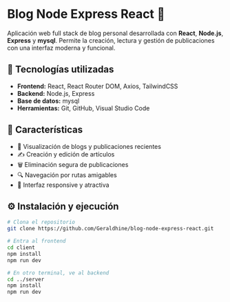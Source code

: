 # Blog Node Express React 📝

Aplicación web full stack de blog personal desarrollada con **React**, **Node.js**, **Express** y **mysql**. Permite la creación, lectura y gestión de publicaciones con una interfaz moderna y funcional.

## 🧩 Tecnologías utilizadas

- **Frontend:** React, React Router DOM, Axios, TailwindCSS
- **Backend:** Node.js, Express
- **Base de datos:** mysql
- **Herramientas:** Git, GitHub, Visual Studio Code

## 🚀 Características

- 📄 Visualización de blogs y publicaciones recientes
- ✍️ Creación y edición de artículos
- 🗑️ Eliminación segura de publicaciones
- 🔍 Navegación por rutas amigables
- 🎨 Interfaz responsive y atractiva


## ⚙️ Instalación y ejecución

```bash
# Clona el repositorio
git clone https://github.com/Geraldhine/blog-node-express-react.git

# Entra al frontend
cd client
npm install
npm run dev

# En otro terminal, ve al backend
cd ../server
npm install
npm run dev
